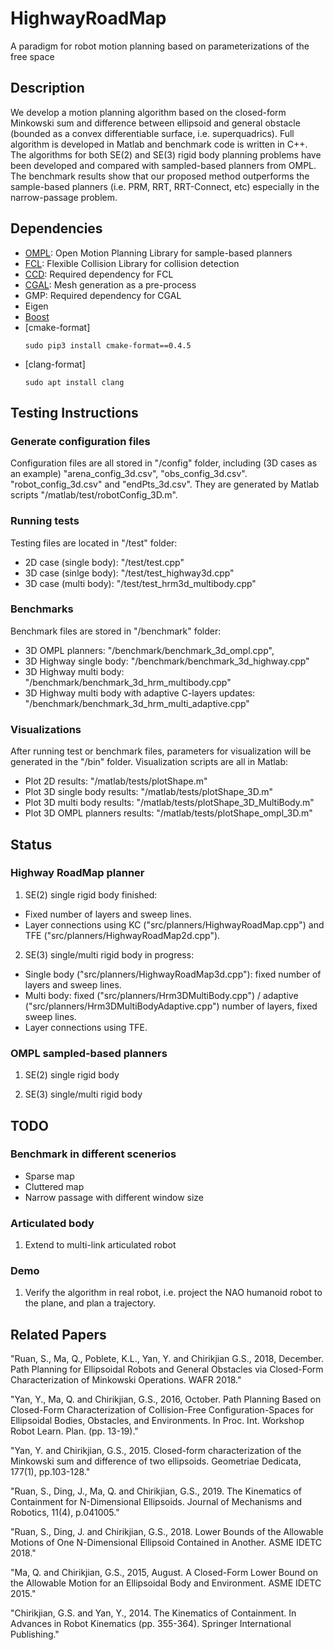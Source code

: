 # HighwayRoadMap
A paradigm for robot motion planning based on parameterizations of the free space

## Description
We develop a motion planning algorithm based on the closed-form Minkowski sum and difference between ellipsoid and general obstacle (bounded as a convex differentiable surface, i.e. superquadrics). Full algorithm is developed in Matlab and benchmark code is written in C++. The algorithms for both SE(2) and SE(3) rigid body planning problems have been developed and compared with sampled-based planners from OMPL. The benchmark results show that our proposed method outperforms the sample-based planners (i.e. PRM, RRT, RRT-Connect, etc) especially in the narrow-passage problem.

## Dependencies
- [OMPL](https://ompl.kavrakilab.org/installation.html): Open Motion Planning Library for sample-based planners
- [FCL](https://github.com/flexible-collision-library/fcl): Flexible Collision Library for collision detection
- [CCD](https://github.com/danfis/libccd): Required dependency for FCL
- [CGAL](https://www.cgal.org/): Mesh generation as a pre-process
- GMP: Required dependency for CGAL
- Eigen
- [Boost](https://www.boost.org/)
- [cmake-format] 
    ```
    sudo pip3 install cmake-format==0.4.5
    ```
- [clang-format]
    ```
    sudo apt install clang
    ```

## Testing Instructions
### Generate configuration files
Configuration files are all stored in "/config" folder, including (3D cases as an example) "arena_config_3d.csv", "obs_config_3d.csv". "robot_config_3d.csv" and "endPts_3d.csv". They are generated by Matlab scripts "/matlab/test/robotConfig_3D.m".

### Running tests
Testing files are located in "/test" folder:
- 2D case (single body): "/test/test.cpp"
- 3D case (sinlge body): "/test/test_highway3d.cpp"
- 3D case (multi body): "/test/test_hrm3d_multibody.cpp"

### Benchmarks
Benchmark files are stored in "/benchmark" folder:
- 3D OMPL planners: "/benchmark/benchmark_3d_ompl.cpp", 
- 3D Highway single body: "/benchmark/benchmark_3d_highway.cpp"
- 3D Highway multi body: "/benchmark/benchmark_3d_hrm_multibody.cpp"
- 3D Highway multi body with adaptive C-layers updates: "/benchmark/benchmark_3d_hrm_multi_adaptive.cpp"

### Visualizations
After running test or benchmark files, parameters for visualization will be generated in the "/bin" folder. Visualization scripts are all in Matlab:
- Plot 2D results: "/matlab/tests/plotShape.m"
- Plot 3D single body results: "/matlab/tests/plotShape_3D.m"
- Plot 3D multi body results: "/matlab/tests/plotShape_3D_MultiBody.m"
- Plot 3D OMPL planners results: "/matlab/tests/plotShape_ompl_3D.m"

## Status
### Highway RoadMap planner
1. SE(2) single rigid body finished: 
- Fixed number of layers and sweep lines.
- Layer connections using KC ("src/planners/HighwayRoadMap.cpp") and TFE ("src/planners/HighwayRoadMap2d.cpp").

2. SE(3) single/multi rigid body in progress:
- Single body ("src/planners/HighwayRoadMap3d.cpp"): fixed number of layers and sweep lines.
- Multi body: fixed ("src/planners/Hrm3DMultiBody.cpp") / adaptive ("src/planners/Hrm3DMultiBodyAdaptive.cpp") number of layers, fixed sweep lines.
- Layer connections using TFE.

### OMPL sampled-based planners
1. SE(2) single rigid body

2. SE(3) single/multi rigid body

## TODO
### Benchmark in different scenerios
- Sparse map
- Cluttered map
- Narrow passage with different window size

### Articulated body
1. Extend to multi-link articulated robot

### Demo
1. Verify the algorithm in real robot, i.e. project the NAO humanoid robot to the plane, and plan a trajectory.

## Related Papers
"Ruan, S., Ma, Q., Poblete, K.L., Yan, Y. and Chirikjian G.S., 2018, December. Path Planning for Ellipsoidal Robots and General Obstacles via Closed-Form Characterization of Minkowski Operations. WAFR 2018."

"Yan, Y., Ma, Q. and Chirikjian, G.S., 2016, October. Path Planning Based on Closed-Form Characterization of Collision-Free Configuration-Spaces for Ellipsoidal Bodies, Obstacles, and Environments. In Proc. Int. Workshop Robot Learn. Plan. (pp. 13-19)."

"Yan, Y. and Chirikjian, G.S., 2015. Closed-form characterization of the Minkowski sum and difference of two ellipsoids. Geometriae Dedicata, 177(1), pp.103-128."

"Ruan, S., Ding, J., Ma, Q. and Chirikjian, G.S., 2019. The Kinematics of Containment for N-Dimensional Ellipsoids. Journal of Mechanisms and Robotics, 11(4), p.041005."

"Ruan, S., Ding, J. and Chirikjian, G.S., 2018. Lower Bounds of the Allowable Motions of One N-Dimensional Ellipsoid Contained in Another. ASME IDETC 2018."

"Ma, Q. and Chirikjian, G.S., 2015, August. A Closed-Form Lower Bound on the Allowable Motion for an Ellipsoidal Body and Environment. ASME IDETC 2015."

"Chirikjian, G.S. and Yan, Y., 2014. The Kinematics of Containment. In Advances in Robot Kinematics (pp. 355-364). Springer International Publishing."

